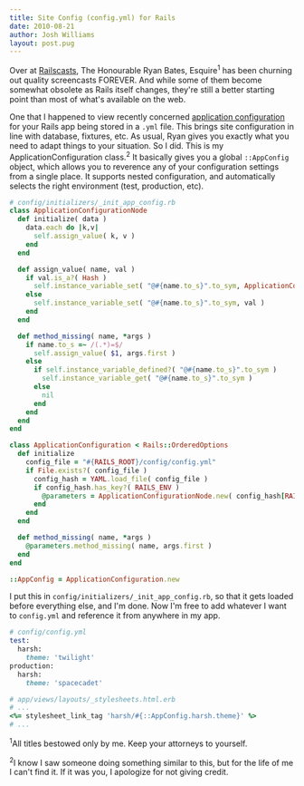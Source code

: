 ```yaml
---
title: Site Config (config.yml) for Rails
date: 2010-08-21
author: Josh Williams
layout: post.pug
---
```

Over at [Railscasts](http://railscasts.com/), The Honourable Ryan Bates,
Esquire<sup>1</sup> has been churning out quality screencasts FOREVER.  And
while some of them become somewhat obsolete as Rails itself changes, they're
still a better starting point than most of what's available on the web.

One that I happened to view recently concerned
[application configuration](http://railscasts.com/episodes/85-yaml-configuration-file)
for your Rails app being stored in a `.yml` file.  This brings site
configuration in line with database, fixtures, etc.  As usual, Ryan gives you
exactly what you need to adapt things to your situation.  So I did.  This is
my ApplicationConfiguration class.<sup>2</sup>  It basically gives you a global
`::AppConfig` object, which allows you to reverence any of your configuration
settings from a single place.  It supports nested configuration,
and automatically selects the right environment (test, production, etc).

<!--more-->

```ruby
# config/initializers/_init_app_config.rb
class ApplicationConfigurationNode
  def initialize( data )
    data.each do |k,v|
      self.assign_value( k, v )
    end
  end

  def assign_value( name, val )
    if val.is_a?( Hash )
      self.instance_variable_set( "@#{name.to_s}".to_sym, ApplicationConfiguration.new( val ) )
    else
      self.instance_variable_set( "@#{name.to_s}".to_sym, val )
    end
  end

  def method_missing( name, *args )
    if name.to_s =~ /(.*)=$/
      self.assign_value( $1, args.first )
    else
      if self.instance_variable_defined?( "@#{name.to_s}".to_sym )
        self.instance_variable_get( "@#{name.to_s}".to_sym )
      else
        nil
      end
    end
  end
end

class ApplicationConfiguration < Rails::OrderedOptions
  def initialize
    config_file = "#{RAILS_ROOT}/config/config.yml"
    if File.exists?( config_file )
      config_hash = YAML.load_file( config_file )
      if config_hash.has_key?( RAILS_ENV )
        @parameters = ApplicationConfigurationNode.new( config_hash[RAILS_ENV] )
      end
    end
  end

  def method_missing( name, *args )
    @parameters.method_missing( name, args.first )
  end
end

::AppConfig = ApplicationConfiguration.new
```

I put this in `config/initializers/_init_app_config.rb`, so that it gets loaded
 before everything else, and I'm done.  Now I'm free to add whatever I want to
`config.yml` and reference it from anywhere in my app.

```ruby
# config/config.yml
test:
  harsh:
    theme: 'twilight'
production:
  harsh:
    theme: 'spacecadet'
```

```ruby
# app/views/layouts/_stylesheets.html.erb
# ...
<%= stylesheet_link_tag 'harsh/#{::AppConfig.harsh.theme}' %>
# ...
```

<sup>1</sup>All titles bestowed only by me.  Keep your attorneys to yourself.

<sup>2</sup>I know I saw someone doing something similar to this, but for the
 life of me I can't find it.  If it was you, I apologize for not giving credit.
